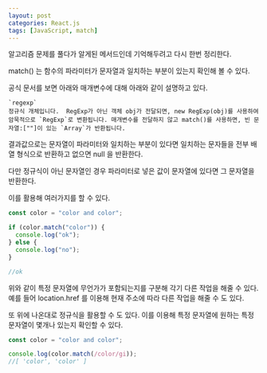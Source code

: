 ```yaml
---
layout: post
categories: React.js
tags: [JavaScript, match]
---
```

알고리즘 문제를 풀다가 알게된 메서드인데 기억해두려고 다시 한번 정리한다.

match() 는 함수의 파라미터가 문자열과 일치하는 부분이 있는지 확인해 볼 수 있다.

공식 문서를 보면 아래와 매개변수에 대해 아래와 같이 설명하고 있다.

```
`regexp`
정규식 개체입니다.  RegExp가 아닌 객체 obj가 전달되면, new RegExp(obj)를 사용하여 암묵적으로 `RegExp`로 변환됩니다. 매개변수를 전달하지 않고 match()를 사용하면, 빈 문자열:[""]이 있는 `Array`가 반환됩니다.

```

결과값으로는 문자열이 파라미터와 일치하는 부분이 있다면 일치하는 문자들을 전부 배열 형식으로 반환하고 없으면 null 을 반환한다.

다만 정규식이 아닌 문자열인 경우 파라미터로 넣은 값이 문자열에 있다면 그 문자열을 반환한다.

이를 활용해 여러가지를 할 수 있다.

```js
const color = "color and color";

if (color.match("color")) {
  console.log("ok");
} else {
  console.log("no");
}

//ok
```

위와 같이 특정 문자열에 무언가가 포함되는지를 구분해 각기 다른 작업을 해줄 수 있다. 예를 들어 location.href 를 이용해 현재 주소에 따라 다른 작업을 해줄 수 도 있다.

또 위에 나온대로 정규식을 활용할 수 도 있다. 이를 이용해 특정 문자열에 원하는 특정 문자열이 몇개나 있는지 확인할 수 있다.

```js
const color = "color and color";

console.log(color.match(/color/gi));
//[ 'color', 'color' ]
```